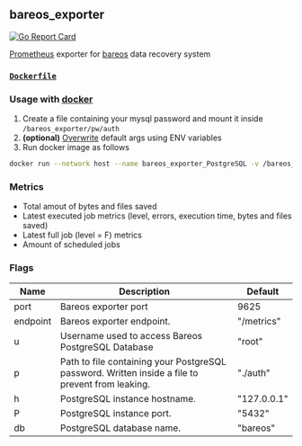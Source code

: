 ## bareos_exporter
[![Go Report Card](https://goreportcard.com/badge/github.com/carlespla/bareos_exporter_PostgreSQL)](https://goreportcard.com/report/github.com/carlespla/bareos_exporter_PostgreSQL)

[Prometheus](https://github.com/prometheus) exporter for [bareos](https://github.com/bareos) data recovery system

### [`Dockerfile`](https://github.com/carlespla/bareos_exporter_PostgreSQL/blob/master/Dockerfile)

### Usage with [docker](https://hub.docker.com/r/carlespla/bareos_exporter_PostgreSQL)
1. Create a file containing your mysql password and mount it inside `/bareos_exporter/pw/auth`
2. **(optional)** [Overwrite](https://docs.docker.com/engine/reference/run/#env-environment-variables) default args using ENV variables
3. Run docker image as follows
```bash
docker run --network host --name bareos_exporter_PostgreSQL -v /bareos_exporter/pw/auth:/bareos_exporter_PostgreSQL/pw/auth -d carlespla/bareos_exporter_PostgreSQL:latest
```
### Metrics

- Total amout of bytes and files saved
- Latest executed job metrics (level, errors, execution time, bytes and files saved)
- Latest full job (level = F) metrics
- Amount of scheduled jobs

### Flags

Name    | Description                                                                                      | Default
--------|--------------------------------------------------------------------------------------------------|----------------------
port    | Bareos exporter port                                                                             | 9625
endpoint| Bareos exporter endpoint.                                                                        | "/metrics"
u       | Username used to access Bareos PostgreSQL Database                                               | "root"
p       | Path to file containing your PostgreSQL password. Written inside a file to prevent from leaking. | "./auth"
h       | PostgreSQL instance hostname.                                                                    | "127.0.0.1"
P       | PostgreSQL instance port.                                                                        | "5432"
db      | PostgreSQL database name.                                                                        | "bareos"
